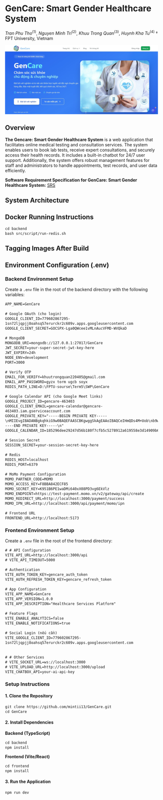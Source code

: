 # GenCare: Smart Gender Healthcare System
*Tran Phu Tho*<sup>(1)</sup>, *Nguyen Minh Tri*<sup>(2)</sup>, *Khuu Trong Quan*<sup>(3)</sup>, *Huynh Kha Tu*<sup>(4)</sup> † FPT University, Vietnam

![](./img/homepage.jpg)

## Overview

**The Gencare: Smart Gender Healthcare System** is a web application that facilitates online medical testing and consultation services. The system enables users to book lab tests, receive expert consultations, and securely access their health records. It includes a built-in chatbot for 24/7 user support. Additionally, the system offers robust management features for staff and administrators to handle appointments, test records, and user data efficiently.

**Software Requirement Specification for GenCare: Smart Gender Healthcare System:** [SRS](./SRS/SRS_for_GenCare_System.pdf)

## System Architecture
## Docker Running Instructions
```
cd backend
bash src/script/run-redis.sh
```
## Tagging Images After Build
## Environment Configuration (.env)
### Backend Environment Setup
Create a `.env` file in the root of the backend directory with the following variables:
```env
APP_NAME=GenCare

# Google OAuth (cho login)
GOOGLE_CLIENT_ID=779602867295-1sn72ljqpjj8oahsq57erurckr2c609v.apps.googleusercontent.com
GOOGLE_CLIENT_SECRET=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

# MongoDB
MONGODB_URI=mongodb://127.0.0.1:27017/GenCare
JWT_SECRET=your-super-secret-jwt-key-here
JWT_EXPIRY=24h
NODE_ENV=development
PORT=3000

# Verify OTP
EMAIL_FOR_VERIFY=khuutrongquan220405@gmail.com
EMAIL_APP_PASSWORD=gyzx torm ugcb soyx
REDIS_PATH_LINE=D:\FPTU-sourse\Term5\SWP\GenCare

# Google Calendar API (cho Google Meet links)
GOOGLE_PROJECT_ID=gencare-463403
GOOGLE_CLIENT_EMAIL=gencare-calendar@gencare-463403.iam.gserviceaccount.com
GOOGLE_PRIVATE_KEY="-----BEGIN PRIVATE KEY-----\nMIIEvgIBADANBgkqhkiG9w0BAQEFAASCBKgwggSkAgEAAoIBAQCeIHmQDs4M+Uob\nb9wePbFMZ6f4/uoYQQU8lP6xXHEt49m5ZCdzf8ZZuRj0st+HOevwCyt8Cd47fkGG\nO8NySWY3Ofdg7uQd5pe0GciQXr29p3/idRERr/+NPvMid53rig0YYzPJ2j5bLwcp\nwZh5p1v4SB8+fp+LLb+RsePEdajNbJjFJe1I09cSgSxWZ8jb43KLcspwGnOsJuHF\nMGuMMQoAKWJKRAvADcOb/Y3qfBT5tNdcI7XOo/oxSxKP1/mfVFsMOajw1j2p6GGF\nXQ3J1TWwU+JpLoicKry1Yv9T3qWoo9jpmXLu4TalULvb3qtjq3HwCPtJH1gWJCdw\nmE3Uf74BAgMBAAECggEAGo0wbFiYD8SiRXYke213gnFbWquPKlBsrS4FkEmJ9Z8v\nVXp0R2gaqcEzaA9LCl1W+UEe5Z6QkuPR49TQLjYV9EsG919VrZGlQogbzeYirSBd\nkGyA17v6SMDbuZtlSIIvTbuGnCvJ0azVYpUP4cmQ32FY4bkIWCnv42p/6OKq3AdO\ntxxZ+JsyzZTyG1qf+TuwExWxPDKklvGkamdbfnFEdxfC091P4sOisnfaFaGQPzkj\n3Nj4LTcoBU5Isx8+4FLg3vb7B9bKYmFp+8FLhst7Kiao4y8b+bQx+6Kk7H9y8ZdL\nEiL1ZZRSfdgazDn4k5dCWZDZ6M0OnP2j9EO6BxEcmQKBgQDfL2yriH4ET5KnHzuQ\nAEU4/qjiNM3oQkGz6ixF/hzYa6PlaHK+Kw9BOIjVFFdp18187sTfytNFN9mPECXI\nklmP9b92sW9McOFVqXsMnVMIVXQyaWWtB54i3PRQVD7QMVk3NE2vQlEuHCRYIqka\nJ6fbi4fvcPVUeje5wpz5hrGUfQKBgQC1YElY5jEyjYZ1qzFPIr3YDyNM2/UjVP/d\ng9S6HlbwHui1D1Eyx/CrKp9ump7xWIRI7ATvTDbZplQY4r2OQ8goCiPAE3ZKceA5\nIwbhwTrjVA/OekP2gwQ0VCef7qseLJl3iJtM7Rb1VAPEyBF0rWoTLjb3FBRMxVCF\nCcA75Nya1QKBgQDFUvG6axA3kX7w4W1Q8NxC+uyoKtWOLt5WSolgTL6GHg0nLASe\n3AU9vdVExxpOCy2z8or/7hyCy1E/6p/tSG+FF1pzf4cOx5KCoTiYu5QI/zyfwY3S\nwLRw0Hf1ebabbbYaV9UDShfqM5lyjxqBdGQ1eJTz/yP4z6HrTARrnUnuJQKBgQCD\nl/l/a3wUXoRIyU08SkuM/+avtALWgKwnTqe/5ZVUIEjcXOGfw1rFBWapO7vIBV3s\n/njSGezN2xS2/YNkPZ9yFXE8waIYfyicq+IpVyXfm7TgLOs0ZnhdcxVQvzwd52Pt\nSwrKNFZs5mjZlAK+Mbd9dRFiEIpt7Nbvv1Re4DyChQKBgAK4TWXk1oW5lPUabey4\nX97dEWOhLD/QnHL6Pr8LJtIpTbcFaxfUkQCVSjqK0pQ1Udtg1V1LKC1c3BE2J4dC\nFtvNLtw7euH5qbI9Kx1hFIg+J0xYaAjGBICvGFNsNCKqz7U8g9AG7NMSNJlFIyB1\nl2ZOu1M/9MWlnQO5oGsrS7zo\n-----END PRIVATE KEY-----\n"
GOOGLE_CALENDAR_ID=185296dee29247d56b180f7cfb5c5278912a619558e3d14909b6653b489b2b1f@group.calendar.google.com

# Session Secret
SESSION_SECRET=your-session-secret-key-here

# Redis
REDIS_HOST=localhost
REDIS_PORT=6379

# MoMo Payment Configuration
MOMO_PARTNER_CODE=MOMO
MOMO_ACCESS_KEY=F8BBA842ECF85
MOMO_SECRET_KEY=K951B6PE1waDMi640xX08PD3vg6EkVlz
MOMO_ENDPOINT=https://test-payment.momo.vn/v2/gateway/api/create
MOMO_REDIRECT_URL=http://localhost:3000/payment/success
MOMO_IPN_URL=http://localhost:3000/api/payment/momo/ipn

# Frontend URL
FRONTEND_URL=http://localhost:5173
```

### Frontend Environment Setup
Create a `.env` file in the root of the frontend directory:
```env
# # API Configuration
VITE_API_URL=http://localhost:3000/api
# VITE_API_TIMEOUT=5000

# Authentication
VITE_AUTH_TOKEN_KEY=gencare_auth_token
VITE_AUTH_REFRESH_TOKEN_KEY=gencare_refresh_token

# App Configuration
VITE_APP_NAME=GenCare
VITE_APP_VERSION=1.0.0
VITE_APP_DESCRIPTION="Healthcare Services Platform"

# Feature Flags
VITE_ENABLE_ANALYTICS=false
VITE_ENABLE_NOTIFICATIONS=true

# Social Login (nếu cần)
VITE_GOOGLE_CLIENT_ID=779602867295-1sn72ljqpjj8oahsq57erurckr2c609v.apps.googleusercontent.com


# # Other Services
# VITE_SOCKET_URL=ws://localhost:3000
# VITE_UPLOAD_URL=http://localhost:3000/upload
VITE_CHATBOX_API=your-ai-api-key
```
### Setup Instructions
#### 1. Clone the Repository
```
git clone https://github.com/mintii13/GenCare.git
cd GenCare 
```
#### 2. Install Dependencies
**Backend (TypeScript)**
```
cd backend
npm install
```
**Frontend (Vite/React)**
```
cd frontend
npm install
```
#### 3. Run the Application
```
npm run dev
```

